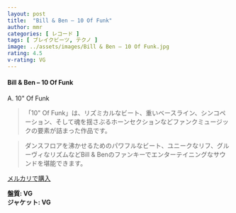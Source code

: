 ```yaml
---
layout: post
title:  "Bill & Ben – 10 Of Funk"
author: mmr
categories: [ レコード ]
tags: [ ブレイクビーツ, テクノ ]
image: ../assets/images/Bill & Ben – 10 Of Funk.jpg
rating: 4.5
v-rating: VG
---
```


#### Bill & Ben – 10 Of Funk

A. 10" Of Funk


> 「10" Of Funk」は、リズミカルなビート、重いベースライン、シンコペーション、そして魂を揺さぶるホーンセクションなどファンクミュージックの要素が詰まった作品です。

> ダンスフロアを沸かせるためのパワフルなビート、ユニークなリフ、グルーヴィなリズムなどBill & Benのファンキーでエンターテイニングなサウンドを堪能できます。


[メルカリで購入](https://jp.mercari.com/item/m76971851665)


<div class="mt-4 mb-4 d-flex align-items-center">
<strong class="mr-1">盤質: VG</strong>
</div>
<div class="mt-4 mb-4 d-flex align-items-center">
<strong class="mr-1">ジャケット: VG</strong>
</div>
